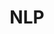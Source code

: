 ---
title: "NLP"
layout: category
permalink: /categories/nlp/
author_profile: true
taxonomy: NLP
sidebar:
  nav: "categories"
---